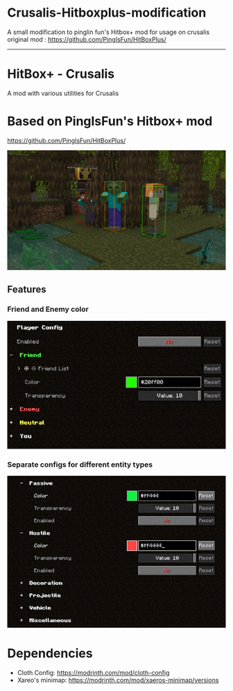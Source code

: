 
# Crusalis-Hitboxplus-modification
A small modification to pinglin fun's Hitbox+ mod for usage on crusalis
original mod : https://github.com/PingIsFun/HitBoxPlus/





<!-- modrinth_exclude.end -->

---
# HitBox+ - Crusalis

A mod with various utilities for Crusalis 

# Based on PingIsFun's Hitbox+ mod
https://github.com/PingIsFun/HitBoxPlus/

![showcase](https://raw.githubusercontent.com/PingIsFun/HitBoxPlus/1.19/assets/readme/showcase.png)

## Features

### Friend and Enemy color

![player config](https://raw.githubusercontent.com/PingIsFun/HitBoxPlus/1.19/assets/readme/player_config.png)

### Separate configs for different entity types

![entity config](https://raw.githubusercontent.com/PingIsFun/HitBoxPlus/1.19/assets/readme/entity_config.png)


# Dependencies

- Cloth Config: https://modrinth.com/mod/cloth-config
- Xareo's minimap: https://modrinth.com/mod/xaeros-minimap/versions